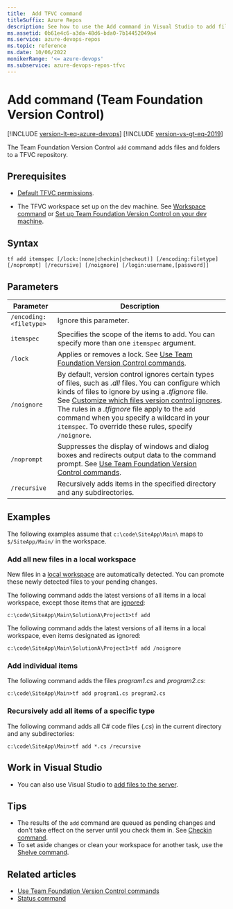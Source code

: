 ```yaml
---
title:  Add TFVC command 
titleSuffix: Azure Repos
description: See how to use the Add command in Visual Studio to add files to a TFVC repository.
ms.assetid: 0b61e4c6-a3da-48d6-bda0-7b14452049a4
ms.service: azure-devops-repos
ms.topic: reference
ms.date: 10/06/2022
monikerRange: '<= azure-devops'
ms.subservice: azure-devops-repos-tfvc
---
```



# Add command (Team Foundation Version Control)

[!INCLUDE [version-lt-eq-azure-devops](../../includes/version-lt-eq-azure-devops.md)]
[!INCLUDE [version-vs-gt-eq-2019](../../includes/version-vs-gt-eq-2019.md)]

The Team Foundation Version Control `add` command adds files and folders to a TFVC repository.

## Prerequisites

- [Default TFVC permissions](../../organizations/security/default-tfvc-permissions.md).

- The TFVC workspace set up on the dev machine. See [Workspace command](workspace-command.md) or [Set up Team Foundation Version Control on your dev machine](set-up-team-foundation-version-control-your-dev-machine.md).

## Syntax

```
tf add itemspec [/lock:(none|checkin|checkout)] [/encoding:filetype] 
[/noprompt] [/recursive] [/noignore] [/login:username,[password]] 
```

## Parameters

|Parameter|Description|
|------------------------------------|----------------|
|     `/encoding: <filetype>`      |Ignore this parameter.|
|             `itemspec`             |Specifies the scope of the items to add. You can specify more than one `itemspec` argument. |
|             `/lock`              |   Applies or removes a lock. See [Use Team Foundation Version Control commands](use-team-foundation-version-control-commands.md). |
|           `/noignore`            | By default, version control ignores certain types of files, such as *.dll* files. You can configure which kinds of files to ignore by using a *.tfignore* file. See [Customize which files version control ignores](add-files-server.md#tfignore). The rules in a *.tfignore* file apply to the `add` command when you specify a wildcard in your `itemspec`. To override these rules, specify `/noignore`.|
|           `/noprompt`            | Suppresses the display of windows and dialog boxes and redirects output data to the command prompt. See [Use Team Foundation Version Control commands](use-team-foundation-version-control-commands.md).|
|           `/recursive`           |Recursively adds items in the specified directory and any subdirectories.|

## Examples

The following examples assume that `c:\code\SiteApp\Main\` maps to `$/SiteApp/Main/` in the workspace.

### Add all new files in a local workspace

New files in a [local workspace](decide-between-using-local-server-workspace.md) are automatically detected. You can promote these newly detected files to your pending changes.

The following command adds the latest versions of all items in a local workspace, except those items that are [ignored](add-files-server.md#tfignore):

```
c:\code\SiteApp\Main\SolutionA\Project1>tf add
```


The following command adds the latest versions of all items in a local workspace, even items designated as ignored:
```
c:\code\SiteApp\Main\SolutionA\Project1>tf add /noignore
```

### Add individual items
The following command adds the files *program1.cs* and *program2.cs*:

```
c:\code\SiteApp\Main>tf add program1.cs program2.cs
```

### Recursively add all items of a specific type

The following command adds all C# code files (*.cs*) in the current directory and any subdirectories:

```
c:\code\SiteApp\Main>tf add *.cs /recursive
```

## Work in Visual Studio

- You can also use Visual Studio to [add files to the server](add-files-server.md).

## Tips

- The results of the `add` command are queued as pending changes and don't take effect on the server until you check them in. See [Checkin command](checkin-command.md).  
- To set aside changes or clean your workspace for another task, use the [Shelve command](shelve-command.md).

## Related articles

- [Use Team Foundation Version Control commands](use-team-foundation-version-control-commands.md)
- [Status command](status-command.md)